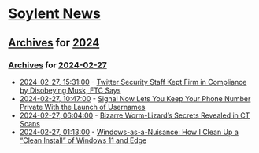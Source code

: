 # [Soylent News](../../../README.md)

## [Archives](../../index.md) for [2024](../index.md)

### [Archives](../../index.md) for [2024-02-27](index.md)

* [2024-02-27, 15:31:00](https://soylentnews.org/article.pl?sid=24/02/25/1557247&from=rss) - [Twitter Security Staff Kept Firm in Compliance by Disobeying Musk, FTC Says](https://soylentnews.org/article.pl?sid=24/02/25/1557247&from=rss)
* [2024-02-27, 10:47:00](https://soylentnews.org/article.pl?sid=24/02/25/1552245&from=rss) - [Signal Now Lets You Keep Your Phone Number Private With the Launch of Usernames](https://soylentnews.org/article.pl?sid=24/02/25/1552245&from=rss)
* [2024-02-27, 06:04:00](https://soylentnews.org/article.pl?sid=24/02/25/1545232&from=rss) - [Bizarre Worm-Lizard’s Secrets Revealed in CT Scans](https://soylentnews.org/article.pl?sid=24/02/25/1545232&from=rss)
* [2024-02-27, 01:13:00](https://soylentnews.org/article.pl?sid=24/02/25/1544206&from=rss) - [Windows-as-a-Nuisance: How I Clean Up a “Clean Install” of Windows 11 and Edge](https://soylentnews.org/article.pl?sid=24/02/25/1544206&from=rss)

